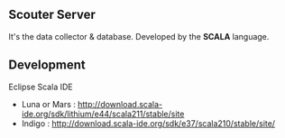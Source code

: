 ## Scouter Server
It's the data collector & database. Developed by the **SCALA** language.

## Development
Eclipse Scala IDE
  - Luna or Mars : http://download.scala-ide.org/sdk/lithium/e44/scala211/stable/site
  - Indigo : http://download.scala-ide.org/sdk/e37/scala210/stable/site/
